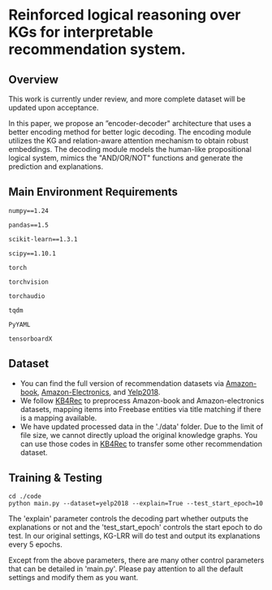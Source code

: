 # Reinforced logical reasoning over KGs for interpretable recommendation system.

## Overview

This work is currently under review, and more complete dataset will be updated upon acceptance.

In this paper, we propose an ”encoder-decoder" architecture that uses a better encoding method for better logic decoding. The encoding module utilizes the KG and relation-aware attention mechanism to obtain robust embeddings. The decoding module models the human-like propositional logical system, mimics the "AND/OR/NOT" functions and generate the prediction and explanations.

## Main Environment Requirements

```
numpy==1.24

pandas==1.5
    
scikit-learn==1.3.1
    
scipy==1.10.1
    
torch

torchvision

torchaudio

tqdm

PyYAML

tensorboardX
```

## Dataset

- You can find the full version of recommendation datasets via [Amazon-book](http://jmcauley.ucsd.edu/data/amazon), [Amazon-Electronics](http://jmcauley.ucsd.edu/data/amazon/), and [Yelp2018](https://www.yelp.com/dataset/challenge).
- We follow [KB4Rec](https://github.com/RUCDM/KB4Rec) to preprocess Amazon-book and Amazon-electronics datasets, mapping items into Freebase entities via title matching if there is a mapping available.
- We have updated processed data in the './data' folder. Due to the limit of file size, we cannot directly upload the original knowledge graphs. You can use those codes in [KB4Rec](https://github.com/RUCDM/KB4Rec) to transfer some other recommendation dataset. 

## Training & Testing

```
cd ./code
python main.py --dataset=yelp2018 --explain=True --test_start_epoch=10
```

The 'explain' parameter controls the decoding part whether outputs the explanations or not and the 'test_start_epoch' controls the start epoch to do test. In our original settings, KG-LRR will do test and output its explanations every 5 epochs.

Except from the above parameters, there are many other control parameters that can be detailed in 'main.py'.  Please pay attention to all the default settings and modify them as you want.
